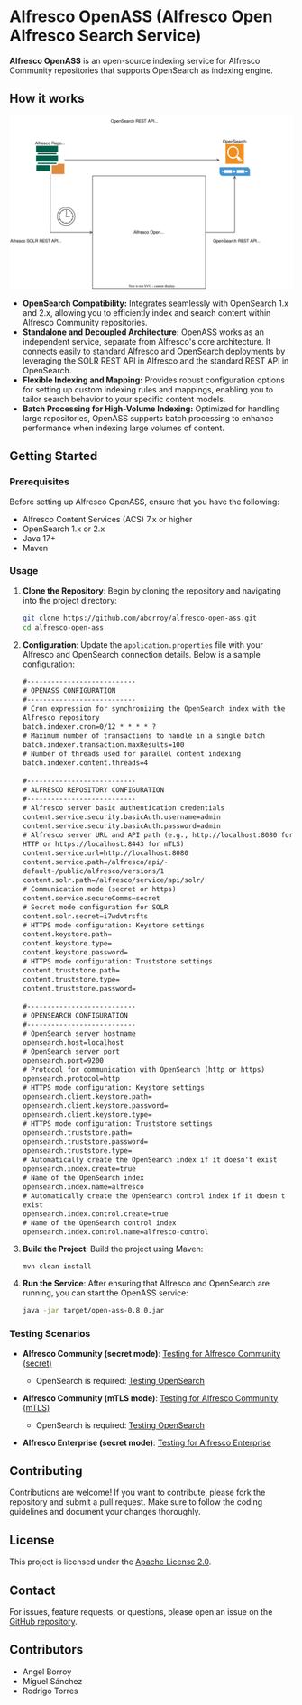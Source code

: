 # Alfresco OpenASS (Alfresco Open Alfresco Search Service)

**Alfresco OpenASS** is an open-source indexing service for Alfresco Community repositories that supports OpenSearch as indexing engine.

## How it works

![Architecture](docs/architecture.svg)

- **OpenSearch Compatibility:** Integrates seamlessly with OpenSearch 1.x and 2.x, allowing you to efficiently index and search content within Alfresco Community repositories.
- **Standalone and Decoupled Architecture:** OpenASS works as an independent service, separate from Alfresco's core architecture. It connects easily to standard Alfresco and OpenSearch deployments by leveraging the SOLR REST API in Alfresco and the standard REST API in OpenSearch.
- **Flexible Indexing and Mapping:** Provides robust configuration options for setting up custom indexing rules and mappings, enabling you to tailor search behavior to your specific content models.
- **Batch Processing for High-Volume Indexing:** Optimized for handling large repositories, OpenASS supports batch processing to enhance performance when indexing large volumes of content.

## Getting Started

### Prerequisites

Before setting up Alfresco OpenASS, ensure that you have the following:

- Alfresco Content Services (ACS) 7.x or higher
- OpenSearch 1.x or 2.x
- Java 17+
- Maven

### Usage

1. **Clone the Repository**:
   Begin by cloning the repository and navigating into the project directory:
   ```bash
   git clone https://github.com/aborroy/alfresco-open-ass.git
   cd alfresco-open-ass
   ```

2. **Configuration**:
   Update the `application.properties` file with your Alfresco and OpenSearch connection details. Below is a sample configuration:

    ```properties
    #---------------------------
    # OPENASS CONFIGURATION
    #---------------------------
    # Cron expression for synchronizing the OpenSearch index with the Alfresco repository
    batch.indexer.cron=0/12 * * * * ?
    # Maximum number of transactions to handle in a single batch
    batch.indexer.transaction.maxResults=100
    # Number of threads used for parallel content indexing
    batch.indexer.content.threads=4

    #---------------------------
    # ALFRESCO REPOSITORY CONFIGURATION
    #---------------------------
    # Alfresco server basic authentication credentials
    content.service.security.basicAuth.username=admin
    content.service.security.basicAuth.password=admin
    # Alfresco server URL and API path (e.g., http://localhost:8080 for HTTP or https://localhost:8443 for mTLS)
    content.service.url=http://localhost:8080
    content.service.path=/alfresco/api/-default-/public/alfresco/versions/1
    content.solr.path=/alfresco/service/api/solr/
    # Communication mode (secret or https)
    content.service.secureComms=secret
    # Secret mode configuration for SOLR
    content.solr.secret=i7wdvtrsfts
    # HTTPS mode configuration: Keystore settings
    content.keystore.path=
    content.keystore.type=
    content.keystore.password=
    # HTTPS mode configuration: Truststore settings
    content.truststore.path=
    content.truststore.type=
    content.truststore.password=

    #---------------------------
    # OPENSEARCH CONFIGURATION
    #---------------------------
    # OpenSearch server hostname
    opensearch.host=localhost
    # OpenSearch server port
    opensearch.port=9200
    # Protocol for communication with OpenSearch (http or https)
    opensearch.protocol=http
    # HTTPS mode configuration: Keystore settings
    opensearch.client.keystore.path=
    opensearch.client.keystore.password=
    opensearch.client.keystore.type=
    # HTTPS mode configuration: Truststore settings
    opensearch.truststore.path=
    opensearch.truststore.password=
    opensearch.truststore.type=
    # Automatically create the OpenSearch index if it doesn't exist
    opensearch.index.create=true
    # Name of the OpenSearch index
    opensearch.index.name=alfresco
    # Automatically create the OpenSearch control index if it doesn't exist
    opensearch.index.control.create=true
    # Name of the OpenSearch control index
    opensearch.index.control.name=alfresco-control
    ```

3. **Build the Project**:
   Build the project using Maven:
   ```bash
   mvn clean install
   ```

4. **Run the Service**:
   After ensuring that Alfresco and OpenSearch are running, you can start the OpenASS service:
   ```bash
   java -jar target/open-ass-0.8.0.jar
   ```

### Testing Scenarios

- **Alfresco Community (secret mode)**: [Testing for Alfresco Community (secret)](testing/community/alfresco)
  - OpenSearch is required: [Testing OpenSearch](testing/community/opensearch)
  
- **Alfresco Community (mTLS mode)**: [Testing for Alfresco Community (mTLS)](testing/community/alfresco-mtls)
  - OpenSearch is required: [Testing OpenSearch](testing/community/opensearch)

- **Alfresco Enterprise (secret mode)**: [Testing for Alfresco Enterprise](testing/enterprise)


## Contributing

Contributions are welcome! If you want to contribute, please fork the repository and submit a pull request. Make sure to follow the coding guidelines and document your changes thoroughly.

## License

This project is licensed under the [Apache License 2.0](https://www.apache.org/licenses/LICENSE-2.0).

## Contact

For issues, feature requests, or questions, please open an issue on the [GitHub repository](https://github.com/aborroy/alfresco-open-ass/issues).

## Contributors

* Angel Borroy
* Miguel Sánchez
* Rodrigo Torres